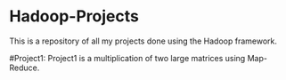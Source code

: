 # Hadoop-Projects
This is a repository of all my projects done using the Hadoop framework.

#Project1:
Project1 is a multiplication of two large matrices using Map-Reduce.

